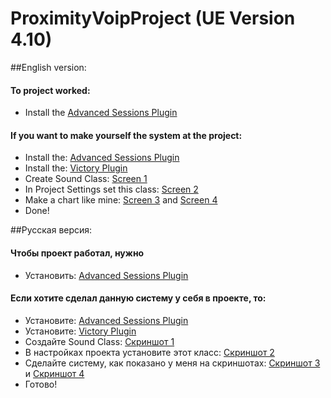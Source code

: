 # ProximityVoipProject (UE Version 4.10)
##English version:

#### To project worked:
* Install the [Advanced Sessions Plugin](https://forums.unrealengine.com/showthread.php?69901-Advanced-Sessions-Plugin)

#### If you want to make yourself the system at the project:
* Install the: [Advanced Sessions Plugin](https://forums.unrealengine.com/showthread.php?69901-Advanced-Sessions-Plugin)
* Install the: [Victory Plugin](https://forums.unrealengine.com/showthread.php?3851-%2839%29-Rama-s-Extra-Blueprint-Nodes-for-You-as-a-Plugin-No-C-Required!)
* Create Sound Class: [Screen 1](http://imgur.com/xXYChFe)
* In Project Settings set this class: [Screen 2](http://imgur.com/cYGADj0)
* Make a chart like mine: [Screen 3](http://imgur.com/AaIus84) and [Screen 4](http://imgur.com/7L08ByT)
* Done!

##Русская версия:

#### Чтобы проект работал, нужно
* Установить: [Advanced Sessions Plugin](https://forums.unrealengine.com/showthread.php?69901-Advanced-Sessions-Plugin)

#### Если хотите сделал данную систему у себя в проекте, то:
* Установите: [Advanced Sessions Plugin](https://forums.unrealengine.com/showthread.php?69901-Advanced-Sessions-Plugin)
* Установите: [Victory Plugin](https://forums.unrealengine.com/showthread.php?3851-%2839%29-Rama-s-Extra-Blueprint-Nodes-for-You-as-a-Plugin-No-C-Required!)
* Создайте Sound Class: [Скриншот 1](http://imgur.com/xXYChFe)
* В настройках проекта установите этот класс: [Скриншот 2](http://imgur.com/cYGADj0)
* Сделайте систему, как показано у меня на скриншотах: [Скриншот 3](http://imgur.com/AaIus84) и [Скриншот 4](http://imgur.com/7L08ByT)
* Готово!
